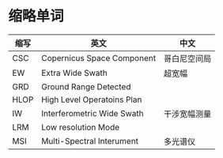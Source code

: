 # 缩略单词
缩写|英文|中文
---|---|---
CSC|Copernicus Space Component|哥白尼空间局
EW|Extra Wide Swath|超宽幅
GRD|Ground Range Detected|
HLOP|High Level Operatoins Plan|
IW|Interferometric Wide Swath|干涉宽幅测量
LRM|Low resolution Mode|
MSI|Multi-Spectral Interument|多光谱仪

